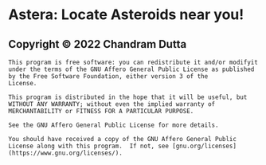 # Astera: Locate Asteroids near you!

## Copyright © 2022 Chandram Dutta

    This program is free software: you can redistribute it and/or modifyit under the terms of the GNU Affero General Public License as published by the Free Software Foundation, either version 3 of the
    License.

    This program is distributed in the hope that it will be useful, but WITHOUT ANY WARRANTY; without even the implied warranty of MERCHANTABILITY or FITNESS FOR A PARTICULAR PURPOSE.

    See the GNU Affero General Public License for more details.

    You should have received a copy of the GNU Affero General Public License along with this program.  If not, see [gnu.org/licenses](https://www.gnu.org/licenses/).
